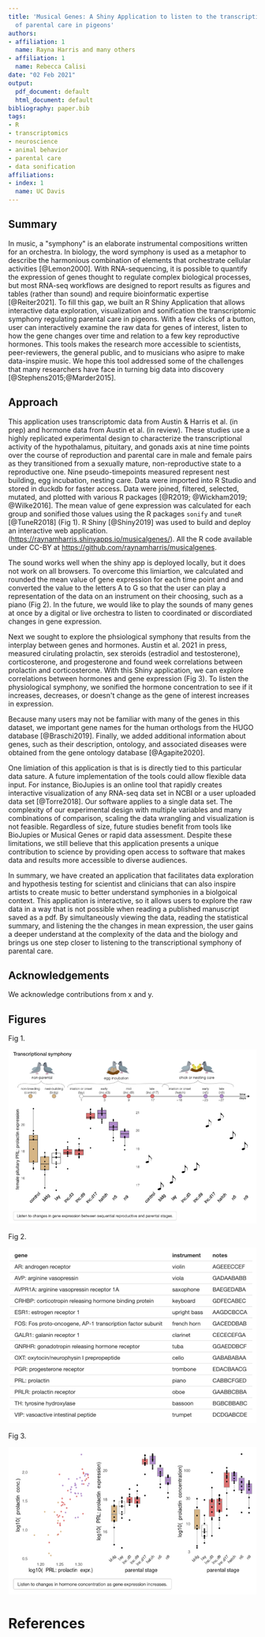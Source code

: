 ```yaml
---
title: 'Musical Genes: A Shiny Application to listen to the transcriptional symphony
  of parental care in pigeons'
authors:
- affiliation: 1
  name: Rayna Harris and many others
- affiliation: 1
  name: Rebecca Calisi
date: "02 Feb 2021"
output:
  pdf_document: default
  html_document: default
bibliography: paper.bib
tags:
- R
- transcriptomics
- neuroscience
- animal behavior
- parental care
- data sonification
affiliations:
- index: 1
  name: UC Davis
---
```


## Summary

In music, a "symphony" is an elaborate instrumental compositions written for an orchestra. In biology, the word symphony is used as a metaphor to describe the harmonious combination of elements that orchestrate cellular activities [@Lemon2000]. With RNA-sequencing, it is possible to quantify the expression of genes thought to regulate complex biological processes, but most RNA-seq workflows are designed to report results as figures and tables (rather than sound) and require bioinformatic expertise [@Reiter2021]. To fill this gap, we built an R Shiny Application that allows interactive data exploration, visualization and sonification the transcriptomic symphony regulating parental care in pigeons. With a few clicks of a button, user can interactively examine the raw data for genes of interest, listen to how the gene changes over time and relation to a few key reproductive hormones. This tools makes the research more accessible to scientists, peer-reviewers, the general public, and to musicians who asipre to make data-inspire music. We hope this tool addressed some of the challenges that many researchers have face in turning big data into discovery [@Stephens2015;@Marder2015].

## Approach

This application uses transcriptomic data from Austin & Harris et al. (in prep) and hormone data from Austin et al. (in review).  These studies use a highly replicated experimental design to characterize the transcriptional activity of the hypothalamus, pituitary, and gonads axis at nine time points over the course of reproduction and parental care in male and female pairs as they transitioned from a sexually mature, non-reproductive state to a reproductive one. Nine pseudo-timepoints measured represent nest building, egg incubation, nesting care. Data were imported into R Studio and stored in duckdb for faster access. Data were joined, filtered, selected, mutated, and plotted with various R packages [@R2019; @Wickham2019; @Wilke2016]. The mean value of gene expression was calculated for each group and sonified those values using the R packages `sonify` and `tuneR` [@TuneR2018] (Fig 1). R Shiny [@Shiny2019] was used to build and deploy an interactive web application. (https://raynamharris.shinyapps.io/musicalgenes/). All the R code available under CC-BY at https://github.com/raynamharris/musicalgenes.



The sound works well when the shiny app is deployed locally, but it does not work on all browsers. To overcome this limiartion, we calculated and rounded the mean value of gene expression for each time point and and converted the value to the letters  A to G so that the user can play a representation of the data on an instrument on their choosing, such as a piano (Fig 2). In the future, we would like to play the sounds of many genes at once by a digital or live orchestra to listen to coordinated or discordiated changes in gene expression. 

Next we sought to explore the phsiological symphony that results from the interplay between genes and hormones.  Austin et al. 2021 in press, measured cirulating prolactin, sex steroids (estradiol and testosterone), corticosterone, and progesterone and found week correlations between prolactin and corticosterone. With this Shiny application, we can explore correlations between hormones and gene expression (Fig 3). To listen the physiological symphony, we sonified the hormone concentration to see if it increases, decreases, or doesn't change as the gene of interest increases in expression.  

Because many users may not be familiar with many of the genes in this dataset, we important gene  names for the human orthologs from the HUGO database [@Braschi2019]. Finally, we added additional information about genes, such as their description, ontology, and associated diseases were obtained from the gene ontology database [@Agapite2020]. 

One limiation of this application is that is is directly tied to this particular data sature. A future implementation of the tools could allow flexible data input. For instance, BioJupies is an online tool that rapidly creates interactive visualization of any RNA-seq data set in NCBI or a user uploaded data set [@Torre2018]. Our software applies to a single data set. The complexity of our experimental design with multiple variables and many combinations of comparison, scaling the data wrangling and visualization is not feasible. Regardless of size, future studies benefit from tools like BioJupies or Musical Genes or rapid data assessment. Despite these limitations, we still believe that this application presents a unique contribution to science by providing open access to software that makes data and results more accessible to diverse audiences.  

In summary, we have created an application that facilitates data exploration and hypothesis testing for scientist and clinicians that can also inspire artists to create music to better understand symphonies in a biolgoical context. This application is interactive, so it allows users to explore the raw data in a way that is not possible when reading a published manuscript saved as a pdf. By simultaneously viewing the data, reading the statistical summary, and listening the the changes in mean expression, the user gains a deeper understand at the complexity of the data and the biology and brings us one step closer to listening to the transcriptional symphony of parental care. 

## Acknowledgements

We acknowledge contributions from x and y.

## Figures

Fig 1. 

![](www/fig1.png)


Fig 2. 

![](www/fig4.png)

Fig 3. 

![](www/fig3.png)




# References
